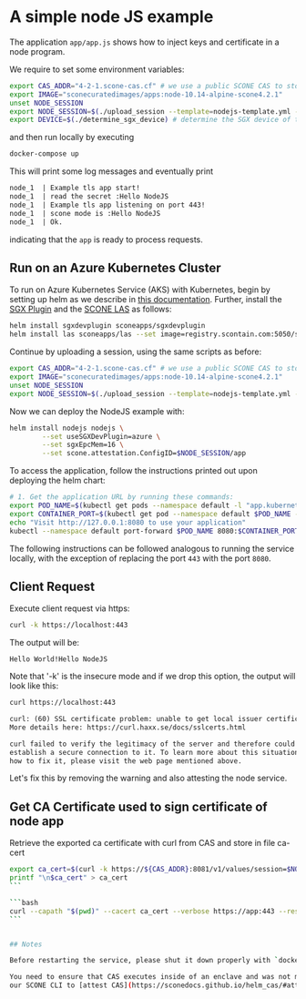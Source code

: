 # A simple node JS example

The application `app/app.js` shows how to inject keys and certificate in a node program.

We require to set some environment variables:

```bash
export CAS_ADDR="4-2-1.scone-cas.cf" # we use a public SCONE CAS to store the session policies
export IMAGE="sconecuratedimages/apps:node-10.14-alpine-scone4.2.1"
unset NODE_SESSION
export NODE_SESSION=$(./upload_session --template=nodejs-template.yml --session=nodejs-session.yml  --image=$IMAGE --cas=$CAS_ADDR)
export DEVICE=$(./determine_sgx_device) # determine the SGX device of the local computer
```

and then run locally by executing

```bash
docker-compose up
```

This will print some log messages and eventually print

```txt
node_1  | Example tls app start!
node_1  | read the secret :Hello NodeJS
node_1  | Example tls app listening on port 443!
node_1  | scone mode is :Hello NodeJS
node_1  | Ok.
```

indicating that the `app` is ready to process requests.

## Run on an Azure Kubernetes Cluster

To run on Azure Kubernetes Service (AKS) with Kubernetes, begin by setting up helm as we describe in [this documentation](https://sconedocs.github.io/helm/). Further, install the [SGX Plugin](https://sconedocs.github.io/helm_sgxdevplugin/) and the [SCONE LAS](https://sconedocs.github.io/helm_las/) as follows:
```bash
helm install sgxdevplugin sconeapps/sgxdevplugin
helm install las sconeapps/las --set image=registry.scontain.com:5050/sconecuratedimages/services:las-scone4.2.1 --set useSGXDevPlugin=disabled
```

Continue by uploading a session, using the same scripts as before:
```bash
export CAS_ADDR="4-2-1.scone-cas.cf" # we use a public SCONE CAS to store the session policies
export IMAGE="sconecuratedimages/apps:node-10.14-alpine-scone4.2.1"
unset NODE_SESSION
export NODE_SESSION=$(./upload_session --template=nodejs-template.yml --session=nodejs-session.yml  --image=$IMAGE --cas=$CAS_ADDR)
```

Now we can deploy the NodeJS example with:
```bash
helm install nodejs nodejs \
        --set useSGXDevPlugin=azure \
        --set sgxEpcMem=16 \
        --set scone.attestation.ConfigID=$NODE_SESSION/app
```

To access the application, follow the instructions printed out upon deploying the helm chart:
```bash
# 1. Get the application URL by running these commands:
export POD_NAME=$(kubectl get pods --namespace default -l "app.kubernetes.io/name=nodejs,app.kubernetes.io/instance=nodejs" -o jsonpath="{.items[0].metadata.name}")
export CONTAINER_PORT=$(kubectl get pod --namespace default $POD_NAME -o jsonpath="{.spec.containers[0].ports[0].containerPort}")
echo "Visit http://127.0.0.1:8080 to use your application"
kubectl --namespace default port-forward $POD_NAME 8080:$CONTAINER_PORT
```

The following instructions can be followed analogous to running the service locally, with the exception of replacing the port `443` with the port `8080`.

## Client Request

Execute client request via https:

```bash
curl -k https://localhost:443
```

The output will be:

```text
Hello World!Hello NodeJS
```

Note that '-k' is the insecure mode and if we drop this option, the output will look like this:

```txt
curl https://localhost:443

curl: (60) SSL certificate problem: unable to get local issuer certificate
More details here: https://curl.haxx.se/docs/sslcerts.html

curl failed to verify the legitimacy of the server and therefore could not
establish a secure connection to it. To learn more about this situation and
how to fix it, please visit the web page mentioned above.
```

Let's fix this by removing the warning and also attesting the node service.


## Get CA Certificate used to sign certificate of node app

Retrieve the exported ca certificate with curl from CAS and store in file ca-cert

````bash
export ca_cert=$(curl -k https://${CAS_ADDR}:8081/v1/values/session=$NODE_SESSION | jq ".values.api_ca_cert.value" | tr -d \" )
printf "\n$ca_cert" > ca_cert
```

```bash
curl --capath "$(pwd)" --cacert ca_cert --verbose https://app:443 --resolve app:443:127.0.0.1
```


## Notes

Before restarting the service, please shut it down properly with `docker-compose up`. Also execute `unset NODE_SESSION` to ensure that you do not reuse an old session afterwards.

You need to ensure that CAS executes inside of an enclave and was not manipulated. To do so, you would need to use
our SCONE CLI to [attest CAS](https://sconedocs.github.io/helm_cas/#attesting-cas) and to [upload a session](https://sconedocs.github.io/CAS_cli/#createupdate-session-description)
